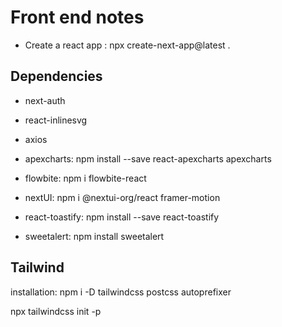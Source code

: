 # Front end notes

- Create a react app : npx create-next-app@latest .


## Dependencies

- next-auth

- react-inlinesvg

- axios

- apexcharts: npm install --save react-apexcharts apexcharts

- flowbite: npm i flowbite-react

- nextUI: npm i @nextui-org/react framer-motion

- react-toastify: npm install --save react-toastify

- sweetalert: npm install sweetalert

## Tailwind
installation: npm i -D tailwindcss postcss autoprefixer

npx tailwindcss init -p